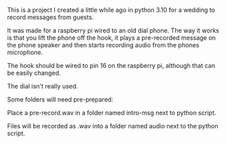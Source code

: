 This is a project I created a little while ago in python 3.10 for a wedding to record messages from guests.

It was made for a raspberry pi wired to an old dial phone. 
The way it works is that you lift the phone off the hook, it plays a pre-recorded message on the phone speaker and then starts recording audio from the phones microphone.

The hook should be wired to pin 16 on the raspberry pi, although that can be easily changed.

The dial isn't really used.

Some folders will need pre-prepared:

Place a pre-record.wav in a folder named intro-msg next to python script.

Files will be recorded as .wav into a folder named audio next to the python script.


